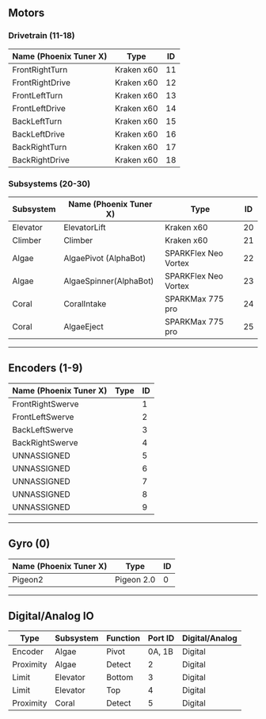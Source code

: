 ## Motors 
### Drivetrain (11-18)

| Name (Phoenix Tuner X) | Type       | ID  |
| ---------------------- | ---------- | --- |
| FrontRightTurn         | Kraken x60 | 11  |
| FrontRightDrive        | Kraken x60 | 12  |
| FrontLeftTurn          | Kraken x60 | 13  |
| FrontLeftDrive         | Kraken x60 | 14  |
| BackLeftTurn           | Kraken x60 | 15  |
| BackLeftDrive          | Kraken x60 | 16  |
| BackRightTurn          | Kraken x60 | 17  |
| BackRightDrive         | Kraken x60 | 18  |

### Subsystems (20-30)

| Subsystem | Name (Phoenix Tuner X) | Type                 | ID  |
| --------- | ---------------------- | -------------------- | --- |
| Elevator  | ElevatorLift           | Kraken x60           | 20  |
| Climber   | Climber                | Kraken x60           | 21  |
| Algae     | AlgaePivot (AlphaBot)  | SPARKFlex Neo Vortex | 22  |
| Algae     | AlgaeSpinner(AlphaBot) | SPARKFlex Neo Vortex | 23  |
| Coral     | CoralIntake            | SPARKMax 775 pro     | 24  |
| Coral     | AlgaeEject             | SPARKMax 775 pro     | 25  |
___
## Encoders (1-9)

| Name (Phoenix Tuner X) | Type | ID  |
| ---------------------- | ---- | --- |
| FrontRightSwerve       |      | 1   |
| FrontLeftSwerve        |      | 2   |
| BackLeftSwerve         |      | 3   |
| BackRightSwerve        |      | 4   |
| UNNASSIGNED            |      | 5   |
| UNNASSIGNED            |      | 6   |
| UNNASSIGNED            |      | 7   |
| UNNASSIGNED            |      | 8   |
| UNNASSIGNED            |      | 9   |
___
## Gyro (0)

| Name (Phoenix Tuner X) | Type       | ID  |
| ---------------------- | ---------- | --- |
| Pigeon2                | Pigeon 2.0 | 0   |
___
## Digital/Analog IO

| Type      | Subsystem | Function | Port ID | Digital/Analog |
| --------- | --------- | -------- | ------- | -------------- |
| Encoder   | Algae     |  Pivot   |  0A, 1B | Digital        |
| Proximity | Algae     |  Detect  |  2      | Digital        |
| Limit     | Elevator  |  Bottom  |  3      | Digital        |
| Limit     | Elevator  |  Top     |  4      | Digital        |
| Proximity | Coral     |  Detect  |  5      | Digital        |
